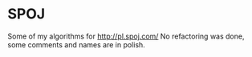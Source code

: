 SPOJ
====

Some of my algorithms for http://pl.spoj.com/
No refactoring was done, some comments and names are in polish.
